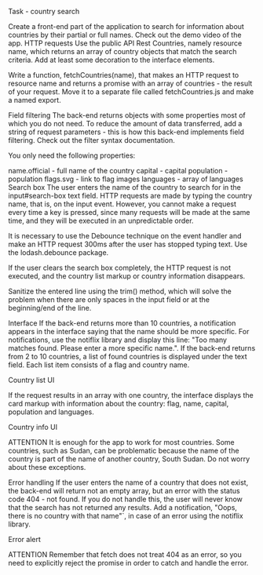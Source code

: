 Task - country search


Create a front-end part of the application to search for information about countries by their partial or full names. Check out the demo video of the app.
HTTP requests
Use the public API Rest Countries, namely resource name, which returns an array of country objects that match the search criteria. Add at least some decoration to the interface elements.

Write a function, fetchCountries(name), that makes an HTTP request to resource name and returns a promise with an array of countries - the result of your request. Move it to a separate file called fetchCountries.js and make a named export.

Field filtering
The back-end returns objects with some properties most of which you do not need. To reduce the amount of data transferred, add a string of request parameters - this is how this back-end implements field filtering. Check out the filter syntax documentation.

You only need the following properties:

name.official - full name of the country
capital - capital
population - population
flags.svg - link to flag images
languages - array of languages
Search box
The user enters the name of the country to search for in the input#search-box text field. HTTP requests are made by typing the country name, that is, on the input event. However, you cannot make a request every time a key is pressed, since many requests will be made at the same time, and they will be executed in an unpredictable order.

It is necessary to use the Debounce technique on the event handler and make an HTTP request 300ms after the user has stopped typing text. Use the lodash.debounce package.

If the user clears the search box completely, the HTTP request is not executed, and the country list markup or country information disappears.

Sanitize the entered line using the trim() method, which will solve the problem when there are only spaces in the input field or at the beginning/end of the line.

Interface
If the back-end returns more than 10 countries, a notification appears in the interface saying that the name should be more specific. For notifications, use the notiflix library and display this line: "Too many matches found. Please enter a more specific name.".
If the back-end returns from 2 to 10 countries, a list of found countries is displayed under the text field. Each list item consists of a flag and country name.

Country list UI

If the request results in an array with one country, the interface displays the card markup with information about the country: flag, name, capital, population and languages.

Country info UI

ATTENTION
It is enough for the app to work for most countries. Some countries, such as Sudan, can be problematic because the name of the country is part of the name of another country, South Sudan. Do not worry about these exceptions.

Error handling
If the user enters the name of a country that does not exist, the back-end will return not an empty array, but an error with the status code 404 - not found. If you do not handle this, the user will never know that the search has not returned any results. Add a notification, "Oops, there is no country with that name"`, in case of an error using the notiflix library.

Error alert

ATTENTION
Remember that fetch does not treat 404 as an error, so you need to explicitly reject the promise in order to catch and handle the error.
